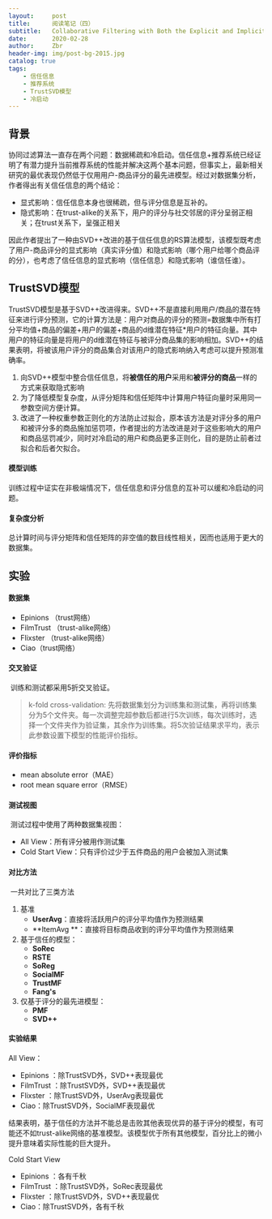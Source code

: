 ```yaml
---
layout:     post
title:      阅读笔记（四）
subtitle:   Collaborative Filtering with Both the Explicit and Implicit Influence of User Trust and of Item Ratings
date:       2020-02-28
author:     Zbr
header-img: img/post-bg-2015.jpg
catalog: true
tags:
    - 信任信息
    - 推荐系统
    - TrustSVD模型
    - 冷启动 
---
```


## 背景

​	协同过滤算法一直存在两个问题：数据稀疏和冷启动。信任信息+推荐系统已经证明了有潜力提升当前推荐系统的性能并解决这两个基本问题，但事实上，最新相关研究的最优表现仍然低于仅用用户-商品评分的最先进模型。经过对数据集分析，作者得出有关信任信息的两个结论：

* 显式影响：信任信息本身也很稀疏，但与评分信息是互补的。
* 隐式影响：在trust-alike的关系下，用户的评分与社交邻居的评分呈弱正相关；在trust关系下，呈强正相关  

​	因此作者提出了一种由SVD++改进的基于信任信息的RS算法模型，该模型既考虑了用户-商品评分的显式影响（真实评分值）和隐式影响（哪个用户给哪个商品评的分），也考虑了信任信息的显式影响（信任信息）和隐式影响（谁信任谁）。



## TrustSVD模型

​	TrustSVD模型是基于SVD++改进得来。SVD++不是直接利用用户/商品的潜在特征来进行评分预测，它的计算方法是：用户对商品的评分的预测=数据集中所有打分平均值+商品的偏差+用户的偏差+商品的d维潜在特征*用户的特征向量。其中用户的特征向量是将用户的d维潜在特征与被评分商品集的影响相加。SVD++的结果表明，将被该用户评分的商品集合对该用户的隐式影响纳入考虑可以提升预测准确率。

1. 向SVD++模型中整合信任信息，将**被信任的用户**采用和**被评分的商品**一样的方式来获取隐式影响
2. 为了降低模型复杂度，从评分矩阵和信任矩阵中计算用户特征向量时采用同一参数空间方便计算。
3. 改进了一种权重参数正则化的方法防止过拟合，原本该方法是对评分多的用户和被评分多的商品施加惩罚项，作者提出的方法改进是对于这些影响大的用户和商品惩罚减少，同时对冷启动的用户和商品更多正则化，目的是防止前者过拟合和后者欠拟合。

#### 模型训练

​	训练过程中证实在非极端情况下，信任信息和评分信息的互补可以缓和冷启动的问题。

#### 复杂度分析

​	总计算时间与评分矩阵和信任矩阵的非空值的数目线性相关，因而也适用于更大的数据集。



## 实验

#### 数据集

* Epinions （trust网络）
* FilmTrust （trust-alike网络）
* Flixster （trust-alike网络）
* Ciao（trust网络）

#### 交叉验证

​	训练和测试都采用5折交叉验证。

> k-fold cross-validation: 先将数据集划分为训练集和测试集，再将训练集分为5个文件夹。每一次调整完超参数后都进行5次训练，每次训练时，选择一个文件夹作为验证集，其余作为训练集。将5次验证结果求平均，表示此参数设置下模型的性能评价指标。

#### 评价指标

* mean absolute error（MAE）
* root mean square error（RMSE）

#### 测试视图

​	测试过程中使用了两种数据集视图：

* All View：所有评分被用作测试集
* Cold Start View：只有评价过少于五件商品的用户会被加入测试集

#### 对比方法

​	一共对比了三类方法

1. 基准
   * **UserAvg**：直接将活跃用户的评分平均值作为预测结果
   * **ItemAvg **：直接将目标商品收到的评分平均值作为预测结果
2. 基于信任的模型：
   * **SoRec**
   * **RSTE**
   * **SoReg**
   * **SocialMF**
   * **TrustMF**
   * **Fang's**
3. 仅基于评分的最先进模型：
   * **PMF**
   * **SVD++**

#### 实验结果

All View：

* Epinions ：除TrustSVD外，SVD++表现最优
* FilmTrust ：除TrustSVD外，SVD++表现最优
* Flixster ：除TrustSVD外，UserAvg表现最优
* Ciao：除TrustSVD外，SocialMF表现最优

结果表明，基于信任的方法并不能总是击败其他表现优异的基于评分的模型，有可能还不如trust-alike网络的基准模型。该模型优于所有其他模型，百分比上的微小提升意味着实际性能的巨大提升。

Cold Start View

* Epinions ：各有千秋
* FilmTrust ：除TrustSVD外，SoRec表现最优
* Flixster ：除TrustSVD外，SVD++表现最优
* Ciao：除TrustSVD外，各有千秋
